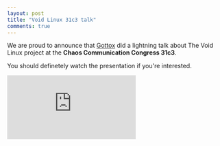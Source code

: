 ```yaml
---
layout: post
title: "Void Linux 31c3 talk"
comments: true
---
```


We are proud to announce that [Gottox](https://github.com/Gottox) did
a lightning talk about The Void Linux project at the **Chaos Communication Congress 31c3**.

You should definetely watch the presentation if you're interested.

<iframe class="embed-responsive-item" src="http://www.youtube.com/embed/ZHKKYHoG4bo" frameborder="0" allowfullscreen></iframe>
